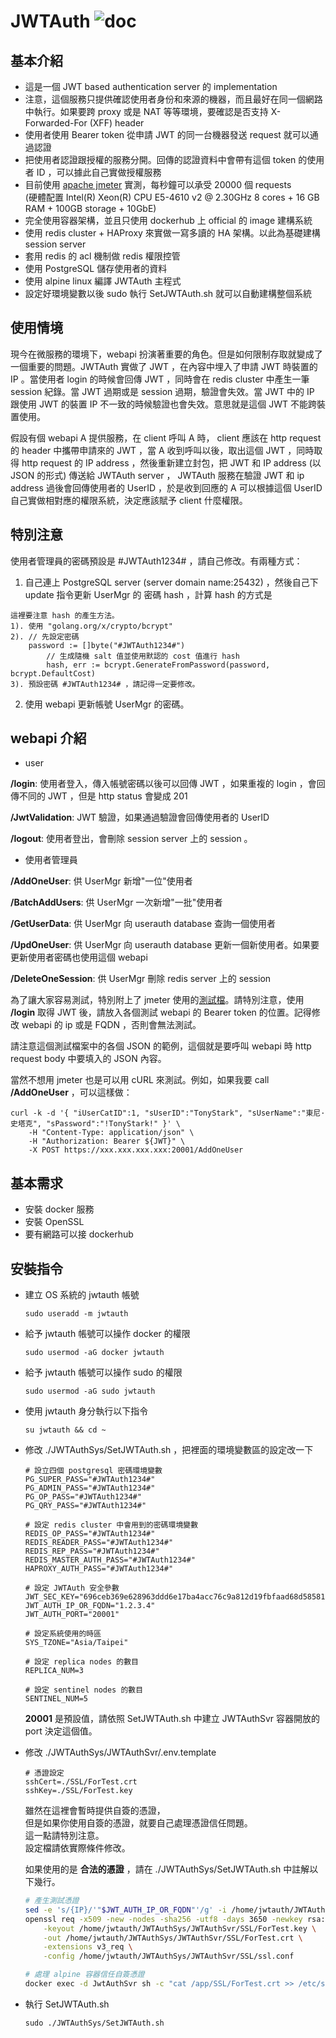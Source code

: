 # JWTAuth ![doc](https://img.shields.io/badge/doc-80%25-brightgreen)

## 基本介紹

* 這是一個 JWT based authentication server 的 implementation
* 注意，這個服務只提供確認使用者身份和來源的機器，而且最好在同一個網路中執行。如果要跨 proxy 或是 NAT 等等環境，要確認是否支持 X-Forwarded-For (XFF) header
* 使用者使用 Bearer token 從申請 JWT 的同一台機器發送 request 就可以通過認證
* 把使用者認證跟授權的服務分開。回傳的認證資料中會帶有這個 token 的使用者 ID ，可以據此自己實做授權服務
* 目前使用 [apache jmeter](https://jmeter.apache.org/) 實測，每秒鐘可以承受 20000 個 requests  
    (硬體配置 Intel(R) Xeon(R) CPU E5-4610 v2 @ 2.30GHz 8 cores + 16 GB RAM + 100GB storage + 10GbE)
* 完全使用容器架構，並且只使用 dockerhub 上 official 的 image 建構系統
* 使用 redis cluster + HAProxy 來實做一寫多讀的 HA 架構。以此為基礎建構 session server
* 套用 redis 的 acl 機制做 redis 權限控管
* 使用 PostgreSQL 儲存使用者的資料
* 使用 alpine linux 編譯 JWTAuth 主程式
* 設定好環境變數以後 sudo 執行 SetJWTAuth&#46;sh 就可以自動建構整個系統

## 使用情境

現今在微服務的環境下，webapi 扮演著重要的角色。但是如何限制存取就變成了一個重要的問題。JWTAuth 實做了 JWT ，在內容中埋入了申請 JWT 時裝置的 IP 。當使用者 login 的時候會回傳 JWT ，同時會在 redis cluster 中產生一筆 session 紀錄。當 JWT 過期或是 session 過期，驗證會失效。當 JWT 中的 IP 跟使用 JWT 的裝置 IP 不一致的時候驗證也會失效。意思就是這個 JWT 不能跨裝置使用。

假設有個 webapi A 提供服務，在 client 呼叫 A 時， client 應該在 http request 的 header 中攜帶申請來的 JWT ，當 A 收到呼叫以後，取出這個 JWT ，同時取得 http request 的 IP address ，然後重新建立封包，把 JWT 和 IP address (以 JSON 的形式) 傳送給 JWTAuth server ， JWTAuth 服務在驗證 JWT 和 ip address 過後會回傳使用者的 UserID ，於是收到回應的 A 可以根據這個 UserID 自己實做相對應的權限系統，決定應該賦予 client 什麼權限。

## 特別注意

使用者管理員的密碼預設是 #JWTAuth1234# ，請自己修改。有兩種方式：

1. 自己連上 PostgreSQL server (server domain name:25432) ，然後自己下 update 指令更新 UserMgr 的 密碼 hash ，計算 hash 的方式是

```
這裡要注意 hash 的產生方法。
1). 使用 "golang.org/x/crypto/bcrypt"
2). // 先設定密碼
    password := []byte("#JWTAuth1234#")
		// 生成隨機 salt 值並使用默認的 cost 值進行 hash
		hash, err := bcrypt.GenerateFromPassword(password, bcrypt.DefaultCost)
3). 預設密碼 #JWTAuth1234# ，請記得一定要修改。
```

2. 使用 webapi 更新帳號 UserMgr 的密碼。

## webapi 介紹

* user  

__/login__: 使用者登入，傳入帳號密碼以後可以回傳 JWT ，如果重複的 login ，會回傳不同的 JWT ，但是 http status 會變成 201  

__/JwtValidation__: JWT 驗證，如果通過驗證會回傳使用者的 UserID  

__/logout__: 使用者登出，會刪除 session server 上的 session 。  

* 使用者管理員  

__/AddOneUser__: 供 UserMgr 新增"一位"使用者  

__/BatchAddUsers__: 供 UserMgr 一次新增"一批"使用者  

__/GetUserData__: 供 UserMgr 向 userauth database 查詢一個使用者  

__/UpdOneUser__: 供 UserMgr 向 userauth database 更新一個新使用者。如果要更新使用者密碼也使用這個 webapi  

__/DeleteOneSession__: 供 UserMgr 刪除 redis server 上的 session  

為了讓大家容易測試，特別附上了 jmeter 使用的[測試檔](https://github.com/auxo86/JWTAuthSys/blob/main/JWTAuthTest.jmx)。請特別注意，使用 __/login__ 取得 JWT 後，請放入各個測試 webapi 的 Bearer token 的位置。記得修改 webapi 的 ip 或是 FQDN ，否則會無法測試。  

請注意這個測試檔案中的各個 JSON 的範例，這個就是要呼叫 webapi 時 http request body 中要填入的 JSON 內容。  

當然不想用 jmeter 也是可以用 cURL 來測試。例如，如果我要 call __/AddOneUser__ ，可以這樣做：  

```
curl -k -d '{ "iUserCatID":1, "sUserID":"TonyStark", "sUserName":"東尼·史塔克", "sPassword":"!TonyStark!" }' \
    -H "Content-Type: application/json" \
    -H "Authorization: Bearer ${JWT}" \
    -X POST https://xxx.xxx.xxx.xxx:20001/AddOneUser
```

## 基本需求

* 安裝 docker 服務
* 安裝 OpenSSL
* 要有網路可以接 dockerhub

## 安裝指令

* 建立 OS 系統的 jwtauth 帳號

    ```
    sudo useradd -m jwtauth
    ```

* 給予 jwtauth 帳號可以操作 docker 的權限

    ```
    sudo usermod -aG docker jwtauth
    ```

* 給予 jwtauth 帳號可以操作 sudo 的權限

    ```
    sudo usermod -aG sudo jwtauth
    ```

* 使用 jwtauth 身分執行以下指令

    ```
    su jwtauth && cd ~
    ```

* 修改 ./JWTAuthSys/SetJWTAuth.sh ，把裡面的環境變數區的設定改一下

    ```
    # 設立四個 postgresql 密碼環境變數
    PG_SUPER_PASS="#JWTAuth1234#"
    PG_ADMIN_PASS="#JWTAuth1234#"
    PG_OP_PASS="#JWTAuth1234#"
    PG_QRY_PASS="#JWTAuth1234#"

    # 設定 redis cluster 中會用到的密碼環境變數
    REDIS_OP_PASS="#JWTAuth1234#"
    REDIS_READER_PASS="#JWTAuth1234#"
    REDIS_REP_PASS="#JWTAuth1234#"
    REDIS_MASTER_AUTH_PASS="#JWTAuth1234#"
    HAPROXY_AUTH_PASS="#JWTAuth1234#"

    # 設定 JWTAuth 安全參數
    JWT_SEC_KEY="696ceb369e628963ddd6e17ba4acc76c9a812d19fbfaad68d58581ca513e76e0"
    JWT_AUTH_IP_OR_FQDN="1.2.3.4"
    JWT_AUTH_PORT="20001"

    # 設定系統使用的時區
    SYS_TZONE="Asia/Taipei"

    # 設定 replica nodes 的數目
    REPLICA_NUM=3

    # 設定 sentinel nodes 的數目
    SENTINEL_NUM=5
    ```

    __20001__ 是預設值，請依照 SetJWTAuth&#46;sh 中建立 JWTAuthSvr 容器開放的 port 決定這個值。

* 修改 ./JWTAuthSys/JWTAuthSvr/.env.template

    ```
    # 憑證設定
    sshCert=./SSL/ForTest.crt
    sshKey=./SSL/ForTest.key
    ```

    雖然在這裡會暫時提供自簽的憑證，  
    但是如果你使用自簽的憑證，就要自己處理憑證信任問題。  
    這一點請特別注意。  
    設定檔請依實際條件修改。  
    
    如果使用的是 __合法的憑證__ ，請在 &#46;/JWTAuthSys/SetJWTAuth&#46;sh 中註解以下幾行。  
    
    ```sh
    # 產生測試憑證
    sed -e 's/{IP}/'"$JWT_AUTH_IP_OR_FQDN"'/g' -i /home/jwtauth/JWTAuthSys/JWTAuthSvr/SSL/ssl.conf
    openssl req -x509 -new -nodes -sha256 -utf8 -days 3650 -newkey rsa:2048 \
        -keyout /home/jwtauth/JWTAuthSys/JWTAuthSvr/SSL/ForTest.key \
        -out /home/jwtauth/JWTAuthSys/JWTAuthSvr/SSL/ForTest.crt \
        -extensions v3_req \
        -config /home/jwtauth/JWTAuthSys/JWTAuthSvr/SSL/ssl.conf

    # 處理 alpine 容器信任自簽憑證
    docker exec -d JwtAuthSvr sh -c "cat /app/SSL/ForTest.crt >> /etc/ssl/certs/ca-certificates.crt"
    ```

* 執行 SetJWTAuth&#46;sh

    ```
    sudo ./JWTAuthSys/SetJWTAuth.sh
    ```
